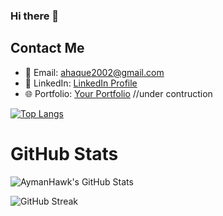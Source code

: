 ### Hi there 👋

## Contact Me 
- 📧 Email: ahaque2002@gmail.com
- 💼 LinkedIn: [LinkedIn Profile](https://www.linkedin.com/in/AymanHawk/)
- 🌐 Portfolio: [Your Portfolio](https://www.aymanhaque.com) //under contruction 

[![Top Langs](https://github-readme-stats.vercel.app/api/top-langs/?username=AymanHawk&theme=tokyonight)](https://github.com/anuraghazra/github-readme-stats)

# GitHub Stats

![AymanHawk's GitHub Stats](https://github-readme-stats.vercel.app/api?username=AymanHawk&show_icons=true&count_private=true&bg_color=30,e96443,904e95)

![GitHub Streak](https://github-readme-streak-stats.herokuapp.com/?user=AymanHawk&background=30,e96443,904e95)






<!--
**AymanHawk/AymanHawk** is a ✨ _special_ ✨ repository because its `README.md` (this file) appears on your GitHub profile.

Here are some ideas to get you started:

- 🔭 I’m currently working on ...
- 🌱 I’m currently learning ...
- 👯 I’m looking to collaborate on ...
- 🤔 I’m looking for help with ...
- 💬 Ask me about ...
- 📫 How to reach me: ...
- 😄 Pronouns: ...
- ⚡ Fun fact: ...


[![Your GitHub stats](https://github-readme-stats.vercel.app/api?username=AymanHawk)](https://github.com/anuraghazra/github-readme-stats)


-->
